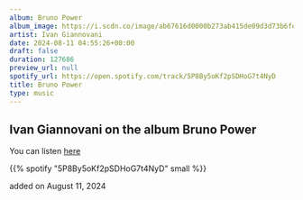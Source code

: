 ```yaml
---
album: Bruno Power
album_image: https://i.scdn.co/image/ab67616d0000b273ab415de09d3d73b6fe52b250
artist: Ivan Giannovani
date: 2024-08-11 04:55:26+00:00
draft: false
duration: 127686
preview_url: null
spotify_url: https://open.spotify.com/track/5P8By5oKf2pSDHoG7t4NyD
title: Bruno Power
type: music
---
```



## Ivan Giannovani on the album Bruno Power

You can listen [here](https://open.spotify.com/track/5P8By5oKf2pSDHoG7t4NyD)

{{% spotify "5P8By5oKf2pSDHoG7t4NyD" small %}}

added on August 11, 2024